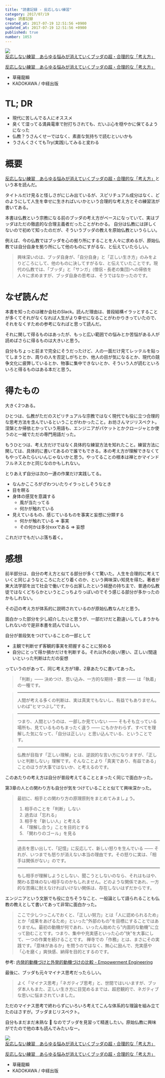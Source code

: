 ```yaml
---
title: "読書記録 - 反応しない練習"
category: 2017/07/19
tags: 読書記録
created_at: 2017-07-19 12:51:56 +0900
updated_at: 2017-07-19 12:51:56 +0900
published: true
number: 1053
---
```



<div class="asin">
<div class="asin-image"><a href="https://www.amazon.co.jp/exec/obidos/ASIN/B012EU8CD0/nownabe0c-22/" rel="nofollow noopener" target="_blank"><img src="http://images-jp.amazon.com/images/P/B012EU8CD0.09._SL160_.jpg" alt="反応しない練習　あらゆる悩みが消えていくブッダの超・合理的な「考え方」"></a></div>
<div class="asin-detail">
<p><a href="https://www.amazon.co.jp/exec/obidos/ASIN/B012EU8CD0/nownabe0c-22/" rel="nofollow noopener" target="_blank">反応しない練習　あらゆる悩みが消えていくブッダの超・合理的な「考え方」</a></p>
<ul>
<li>草薙龍瞬</li>
<li>KADOKAWA / 中経出版</li>
</ul>
</div>
<p></p>
</div>

# TL; DR
* 現代に苦しんでる人にオススメ
* 臭くて湿ってる満員電車で肘打ちされても、だいぶ心を穏やかに保てるようになった
* 仏教？うさんくせーではなく、素直な気持ちで読むといいかも
* うさんくさくてもTry(実践)してみると変わる

# 概要
<a href="https://www.amazon.co.jp/exec/obidos/ASIN/B012EU8CD0/nownabe0c-22/" rel="nofollow noopener" target="_blank">反応しない練習　あらゆる悩みが消えていくブッダの超・合理的な「考え方」</a>という本を読んだ。

タイトルだけ見ると怪しさがにじみ出ているが、スピリチュアル成分はなく、どのようにして人生を幸せに生きればいいかという合理的な考え方とその練習法が書いてある。

本書は仏教という宗教になる前のブッダの考え方がベースになっていて、実はブッダはただの徹底的な合理主義者だったことがわかる。
自分は仏教には詳しくないので初めて知ったのだが、そういうブッダの教えを原始仏教というらしい。

例えば、今の仏教ではブッダを心の拠り所にすることを人々に求めるが、原始仏教では自分自身を拠り所にして他のものにすがるな、と伝えていたらしい。

> 興味深いのは、ブッダ自身が、「自分自身」と「正しい生き方」のみをよりどころにして、他のものに決してすがるな、と伝えていたことです。現代の仏教では、「ブッダ」と「サンガ」(僧侶・長老の集団)への帰依を人々に求めますが、ブッダ自身の思考は、そうではなかったのです。

# なぜ読んだ
本書を知ったのは確か会社のSlack。読んだ理由は、普段結構イラッとすることが多くてそれがなくなれば人生がより幸せになることがわかりきっていたので、それをなくすための参考になればと思って読んだ。

それに関して得るものはあったが、もっと広い範囲での悩みとか苦悩がある人が読めばさらに得るものは大きいと思う。

自分もちょっと前まで完全にそうだったけど、人の一面だけ見てレッテルを貼ってしまうとか、周りの人を否定しがちとか、他人の目が気になるとか、現代の競争文化に疲弊しているとか、物事に集中できないとか、そういう人が読むといろいろと得るものはある本だと思う。

# 得たもの
大きく2つある。

ひとつは、仏教がただのスピリチュアルな宗教ではなく現代でも役に立つ合理的な思考方法を含んでいるということがわかったこと。お坊さんマジリスペクト。涅槃とか帰依とかっていう用語も、エンジニアがパケットとかクロージャとか使うのと一緒でただの専門用語だった。

もうひとつは、考え方だけではなく具体的な練習方法を知れたこと。練習方法に関しては、具体的に書いてあるので誰でもできる。本の考え方が理解できなくてもやってみたらいいんじゃないかと思う。やってることの根本は禅とかマインドフルネスとかと同じなのかもしれない。

とりあえず自分は次の一連の作業だけ実践してる。

* なんかこころがざわついたりイラっとしそうなとき
* 目を瞑る
* 身体の感覚を意識する
    * 風が当たってる
    * 何かが触れている
* 見えているもの、感じているものを事実と妄想に分類する
    * 何かが触れている => 事実
    * その何かは多分xxxである => 妄想

これだけでもだいぶ落ち着く。

# 感想
前半部分は、自分の考え方と似てる部分が多くて驚いた。人生を合理的に考えていくと同じようなところにたどり着くのか、という興味深い知見を得た。著者が東大法学部を出て社会で働いてから出家したという経歴の持ち主で、普通の仏教徒ではなくどちらかというとこっちよりっぽいのでそう感じる部分が多かったのかもしれない。

その辺の考え方が体系的に説明されているのが原始仏教なんだと思う。

面白かった部分を少し紹介したいと思うが、一部だけだと勘違いしてしまうかもしれないので是非本書を読んでほしい。

自分が普段気をつけていることの一部として

* 主観で判断せず客観的事実を把握することに努める
* 自分にとって得か損かだけを判断する。それ以外の良い/悪い、正しい/間違いといった判断はただの妄想

っていうのがあって、同じ考え方が1章、2章あたりに書いてあった。

> 「判断」―― 決めつけ、思い込み、一方的な期待・要求 ―― は「執着」の一種です。

> ---
> 人間が考える多くの判断は、実は真実でもないし、有益でもありません。いわば"ヒマつぶし"です。

> ---
> つまり、人間というのは、一部しか見ていない ―― そもそも立っている場所も、見ているものもまったく違う ―― にもかかわらず、すべてを理解した気になって、「自分は正しい」と思い込んでいる、ということです。

> ---
> 仏教が目指す「正しい理解」とは、逆説的な言い方になりますが、「正しいと判断しない」理解です。そんなことより「真実であり、有益である」ことのほうが大事ではないか、と考えるのです。

このあたりの考え方は自分が普段考えてることとまったく同じで面白かった。

第3章の人との関わり方も自分が気をつけていることと似てて興味深かった。

> 最初に、相手との関わり方の原理原則をまとめてみましょう。
> 
> 1. 相手のことを「判断」しない
> 2. 過去は「忘れる」
> 3. 相手を「新しい人」と考える
> 4. 「理解し合う」ことを目的とする
> 5. 「関わりのゴール」を見る
>
> ---
> 過去を思い出して、「記憶」に反応して、新しい怒りを生んでいる ―― それが、いつまでも怒りが消えない本当の理由です。その怒りに実は、「相手は関係がない」のです。
>
> ---
> もし相手が理解しようとしない、聞こうとしないのなら、それはもはや、関わる意味のない相手なのかもしれません。どのような関係であれ、一方的な苦痛に耐えなければいけない関係は、存在しないはずだからです。

エンジニアという文脈でも役に立ちそうなこと、一般論として語られることも仏教の教えとして書いてあって非常に面白かった。

> ここで少しつっこんでおくと、「正しい努力」とは「人に認められるため」とか「成果をあげるため」といった"外部のもの"を目標にすることではありません。最初の動機が何であれ、いったん始めたら"内面的な動機"に立って励むことです。つまり、集中や充実感といった心の"快"を大事にして、一つの作業を続けることです。
> 禅寺での「作務」とは、まさにその実践です。「意味があるか」を問うのではなく、無心に励んで、充実感や「心を磨く」爽快感、納得を目的とするのです。

参考: [内発的動機づけと外発的動機づけの比較 - Empowerment Engineering](http://empowerment-engineering.hatenablog.com/entry/2016/08/07/000804)

最後に、ブッダも元々マイナス思考だったらしい。

> よく「マイナス思考」「ネガティブ思考」と、世間ではいいますが、ブッダ本人もまた、正しい生き方に目覚めるまでは、超悲観的で、ネガティブな思いに悩まされていました。

ただのマイナス思考で終わらずにいろいろ考えてこんな体系的な理論を組み立てたのはさすが。ブッダまじリスペクト。

自分もまだまだ未熟な :poop: なのでブッダを見習って精進したい。原始仏教に興味がでたので他の本も読んでみたいなー。

<div class="asin">
<div class="asin-image"><a href="https://www.amazon.co.jp/exec/obidos/ASIN/B012EU8CD0/nownabe0c-22/" rel="nofollow noopener" target="_blank"><img src="http://images-jp.amazon.com/images/P/B012EU8CD0.09._SL160_.jpg" alt="反応しない練習　あらゆる悩みが消えていくブッダの超・合理的な「考え方」"></a></div>
<div class="asin-detail">
<p><a href="https://www.amazon.co.jp/exec/obidos/ASIN/B012EU8CD0/nownabe0c-22/" rel="nofollow noopener" target="_blank">反応しない練習　あらゆる悩みが消えていくブッダの超・合理的な「考え方」</a></p>
<ul>
<li>草薙龍瞬</li>
<li>KADOKAWA / 中経出版</li>
</ul>
</div>
<p></p>
</div>

